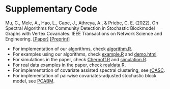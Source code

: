 # Supplementary Code

Mu, C., Mele, A., Hao, L., Cape, J., Athreya, A., & Priebe, C. E. (2022). On Spectral Algorithms for Community Detection in Stochastic Blockmodel Graphs with Vertex Covariates. IEEE Transactions on Network Science and Engineering. <a href="https://doi.org/10.1109/TNSE.2022.3177708" target="_blank">[Paper]</a> <a href="https://arxiv.org/abs/2007.02156" target="_blank">[Preprint]</a>

- For implementation of our algorithms, check [algorithm.R](algorithm.R).
- For examples using our algorithms, check [example.R](example.R) and [demo.html](demo.html).
- For simulations in the paper, check [Chernoff.R](Chernoff.R) and [simulation.R](simulation.R).
- For real data examples in the paper, check [realdata.R](realdata.R).
- For implementation of covariate assisted spectral clustering, see [rCASC](https://github.com/norbertbin/rCASC/).
- For implementation of pairwise covariates-adjusted stochastic block model, see [PCABM](https://github.com/sihanhuang/PCABM).
